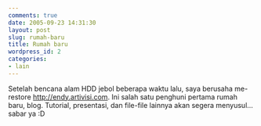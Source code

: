 ```yaml
---
comments: true
date: 2005-09-23 14:31:30
layout: post
slug: rumah-baru
title: Rumah baru
wordpress_id: 2
categories:
- lain
---
```


Setelah bencana alam HDD jebol beberapa waktu lalu, saya berusaha me-restore http://endy.artivisi.com. 
Ini salah satu penghuni pertama rumah baru, blog.
Tutorial, presentasi, dan file-file lainnya akan segera menyusul... sabar ya :D
